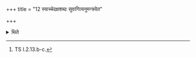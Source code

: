 +++
title = "12 स्याच्चेदक्षशब्दः सुवागित्यनुमन्त्रयेत"

+++

<details><summary>थिते</summary>

12. If there will be any sound from the axle (the Adhvaryu) should address it with suvāg...[^1]  

[^1]: TS I.2.13.b-c.  

</details>
